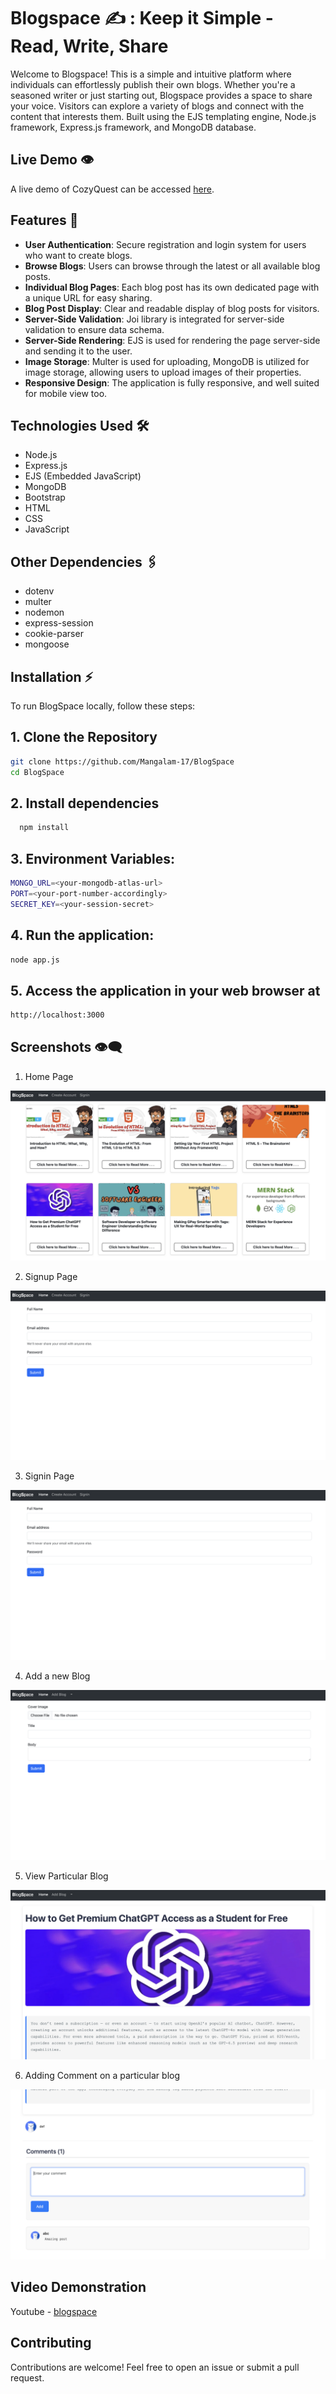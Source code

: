 # Blogspace ✍️ : Keep it Simple - Read, Write, Share

Welcome to Blogspace! This is a simple and intuitive platform where individuals can effortlessly publish their own blogs. Whether you're a seasoned writer or just starting out, Blogspace provides a space to share your voice. Visitors can explore a variety of blogs and connect with the content that interests them. Built using the EJS templating engine, Node.js framework, Express.js framework, and MongoDB database.

## Live Demo 👁️

A live demo of CozyQuest can be accessed [here](https://blogspace-rvos.onrender.com/).

## Features 🌟

- **User Authentication**: Secure registration and login system for users who want to create blogs.
- **Browse Blogs**: Users can browse through the latest or all available blog posts.
- **Individual Blog Pages**: Each blog post has its own dedicated page with a unique URL for easy sharing.
- **Blog Post Display**: Clear and readable display of blog posts for visitors.
- **Server-Side Validation**: Joi library is integrated for server-side validation to ensure data schema.
- **Server-Side Rendering**: EJS is used for rendering the page server-side and sending it to the user.
- **Image Storage**: Multer is used for uploading, MongoDB is utilized for image storage, allowing users to upload images of their properties.
- **Responsive Design**: The application is fully responsive, and well suited for mobile view too.

## Technologies Used 🛠️

- Node.js
- Express.js
- EJS (Embedded JavaScript)
- MongoDB
- Bootstrap
- HTML
- CSS
- JavaScript

## Other Dependencies 🖇️

- dotenv
- multer
- nodemon
- express-session
- cookie-parser
- mongoose


## Installation ⚡️
To run BlogSpace locally, follow these steps:

## 1. Clone the Repository

```bash
git clone https://github.com/Mangalam-17/BlogSpace
cd BlogSpace
```

## 2. Install dependencies

```bash
  npm install 
```

## 3. Environment Variables:

```bash
MONGO_URL=<your-mongodb-atlas-url>
PORT=<your-port-number-accordingly>
SECRET_KEY=<your-session-secret>
```

## 4. Run the application:

```bash
node app.js
```

## 5. Access the application in your web browser at 
```bash
http://localhost:3000
```


## Screenshots 👁️‍🗨️
1. Home Page


![Home Page](https://github.com/Mangalam-17/BlogSpace/blob/e5b53234a4954b92f4a90a3f572b6cbf2a97c387/preview/home.png)

2. Signup Page


![Signup page](https://github.com/Mangalam-17/BlogSpace/blob/a5972971d89e4acfa3f75c42da9900d4877b9fb3/preview/signup.png)

3. Signin Page


![signin page](https://github.com/Mangalam-17/BlogSpace/blob/a5972971d89e4acfa3f75c42da9900d4877b9fb3/preview/signup.png)


4. Add a new Blog


![add blog](https://github.com/Mangalam-17/BlogSpace/blob/a5972971d89e4acfa3f75c42da9900d4877b9fb3/preview/addblog.png)

5. View Particular Blog


![particular blog](https://github.com/Mangalam-17/BlogSpace/blob/a5972971d89e4acfa3f75c42da9900d4877b9fb3/preview/viewblog.png)

6. Adding Comment on a particular blog 


![comment](https://github.com/Mangalam-17/BlogSpace/blob/a5972971d89e4acfa3f75c42da9900d4877b9fb3/preview/comment.png)


## Video Demonstration
Youtube - [blogspace](https://youtu.be/wTapjTrkiQM)


## Contributing
Contributions are welcome! Feel free to open an issue or submit a pull request.
